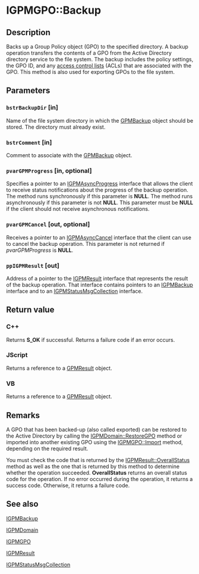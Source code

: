 # IGPMGPO::Backup

## Description

Backs up a Group Policy object (GPO) to the specified directory. A backup operation transfers the contents of a GPO from the Active Directory directory service to the file system. The backup includes the policy settings, the GPO ID, and any
[access control lists](https://learn.microsoft.com/windows/desktop/SecAuthZ/access-control-lists) (ACLs) that are associated with the GPO. This method is also used for exporting GPOs to the file system.

## Parameters

### `bstrBackupDir` [in]

Name of the file system directory in which the [GPMBackup](https://learn.microsoft.com/previous-versions/windows/desktop/api/gpmgmt/nn-gpmgmt-igpmbackup) object should be stored. The directory must already exist.

### `bstrComment` [in]

Comment to associate with the [GPMBackup](https://learn.microsoft.com/previous-versions/windows/desktop/api/gpmgmt/nn-gpmgmt-igpmbackup) object.

### `pvarGPMProgress` [in, optional]

Specifies a pointer to an
[IGPMAsyncProgress](https://learn.microsoft.com/previous-versions/windows/desktop/api/gpmgmt/nn-gpmgmt-igpmasyncprogress) interface that allows the client to receive status notifications about the progress of the backup operation. The method runs synchronously if this parameter is **NULL**. The method runs asynchronously if this parameter is not **NULL**. This parameter must be **NULL** if the client should not receive asynchronous notifications.

### `pvarGPMCancel` [out, optional]

Receives a pointer to an
[IGPMAsyncCancel](https://learn.microsoft.com/previous-versions/windows/desktop/api/gpmgmt/nn-gpmgmt-igpmasynccancel) interface that the client can use to cancel the backup operation. This parameter is not returned if *pvarGPMProgress* is **NULL**.

### `ppIGPMResult` [out]

Address of a pointer to the
[IGPMResult](https://learn.microsoft.com/previous-versions/windows/desktop/api/gpmgmt/nn-gpmgmt-igpmresult) interface that represents the result of the backup operation. That interface contains pointers to an
[IGPMBackup](https://learn.microsoft.com/previous-versions/windows/desktop/api/gpmgmt/nn-gpmgmt-igpmbackup) interface and to an
[IGPMStatusMsgCollection](https://learn.microsoft.com/previous-versions/windows/desktop/api/gpmgmt/nn-gpmgmt-igpmstatusmsgcollection) interface.

## Return value

### C++

Returns **S_OK** if successful. Returns a failure code if an error occurs.

### JScript

Returns a reference to a [GPMResult](https://learn.microsoft.com/previous-versions/windows/desktop/api/gpmgmt/nn-gpmgmt-igpmresult) object.

### VB

Returns a reference to a [GPMResult](https://learn.microsoft.com/previous-versions/windows/desktop/api/gpmgmt/nn-gpmgmt-igpmresult) object.

## Remarks

A GPO that has been backed-up (also called exported) can be restored to the Active Directory by calling the
[IGPMDomain::RestoreGPO](https://learn.microsoft.com/previous-versions/windows/desktop/api/gpmgmt/nf-gpmgmt-igpmdomain-restoregpo) method or imported into another existing GPO using the
[IGPMGPO::Import](https://learn.microsoft.com/previous-versions/windows/desktop/api/gpmgmt/nf-gpmgmt-igpmgpo-import) method, depending on the required result.

You must check the code that is returned by the
[IGPMResult::OverallStatus](https://learn.microsoft.com/previous-versions/windows/desktop/api/gpmgmt/nf-gpmgmt-igpmresult-overallstatus) method as well as the one that is returned by this method to determine whether the operation succeeded.
**OverallStatus** returns an overall status code for the operation. If no error occurred during the operation, it returns a success code. Otherwise, it returns a failure code.

## See also

[IGPMBackup](https://learn.microsoft.com/previous-versions/windows/desktop/api/gpmgmt/nn-gpmgmt-igpmbackup)

[IGPMDomain](https://learn.microsoft.com/previous-versions/windows/desktop/api/gpmgmt/nn-gpmgmt-igpmdomain)

[IGPMGPO](https://learn.microsoft.com/previous-versions/windows/desktop/api/gpmgmt/nn-gpmgmt-igpmgpo)

[IGPMResult](https://learn.microsoft.com/previous-versions/windows/desktop/api/gpmgmt/nn-gpmgmt-igpmresult)

[IGPMStatusMsgCollection](https://learn.microsoft.com/previous-versions/windows/desktop/api/gpmgmt/nn-gpmgmt-igpmstatusmsgcollection)